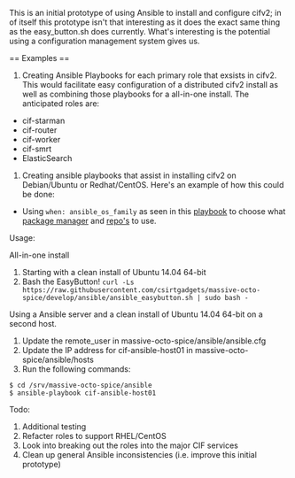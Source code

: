 This is an initial prototype of using Ansible to install and configure cifv2; in of itself
this prototype isn't that interesting as it does the exact same thing as the
easy_button.sh does currently. What's interesting is the potential using a configuration
management system gives us.

== Examples ==

1. Creating Ansible Playbooks for each primary role that exsists in cifv2. This would
facilitate easy configuration of a distributed cifv2 install as well as combining those
playbooks for a all-in-one install. The anticipated roles are:
 * cif-starman
 * cif-router
 * cif-worker
 * cif-smrt
 * ElasticSearch
1. Creating ansible playbooks that assist in installing cifv2 on Debian/Ubuntu or
Redhat/CentOS. Here's an example of how this could be done:
 * Using ```when: ansible_os_family``` as seen in this [playbook](https://github.com/geerlingguy/ansible-role-postfix/blob/master/tasks/main.yml) to choose what [package manager](http://docs.ansible.com/ansible/yum_module.html) and [repo's](https://www.elastic.co/guide/en/elasticsearch/reference/1.4/setup-repositories.html) to use.

Usage:

All-in-one install

1. Starting with a clean install of Ubuntu 14.04 64-bit
1. Bash the EasyButton!
```curl -Ls https://raw.githubusercontent.com/csirtgadgets/massive-octo-spice/develop/ansible/ansible_easybutton.sh | sudo bash -```

Using a Ansible server and a clean install of Ubuntu 14.04 64-bit on a second host.

1. Update the remote_user in massive-octo-spice/ansible/ansible.cfg
1. Update the IP address for cif-ansible-host01 in massive-octo-spice/ansible/hosts
1. Run the following commands:
```
$ cd /srv/massive-octo-spice/ansible
$ ansible-playbook cif-ansible-host01
```

Todo:
1. Additional testing
1. Refacter roles to support RHEL/CentOS
1. Look into breaking out the roles into the major CIF services
1. Clean up general Ansible inconsistencies (i.e. improve this initial prototype)
